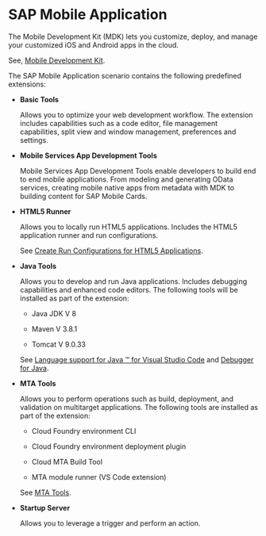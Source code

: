 <!-- loio95f86cceb6f1441d81c2b562766719ed -->

# SAP Mobile Application

The Mobile Development Kit \(MDK\) lets you customize, deploy, and manage your customized iOS and Android apps in the cloud.

See, [Mobile Development Kit](https://help.sap.com/doc/f53c64b93e5140918d676b927a3cd65b/Cloud/en-US/docs-en/guides/getting-started/mdk/bas.html).

The SAP Mobile Application scenario contains the following predefined extensions:

-   **Basic Tools**

    Allows you to optimize your web development workflow. The extension includes capabilities such as a code editor, file management capabilities, split view and window management, preferences and settings.

-   **Mobile Services App Development Tools**

    Mobile Services App Development Tools enable developers to build end to end mobile applications. From modeling and generating OData services, creating mobile native apps from metadata with MDK to building content for SAP Mobile Cards.

-   **HTML5 Runner**

    Allows you to locally run HTML5 applications. Includes the HTML5 application runner and run configurations.

    See [Create Run Configurations for HTML5 Applications](https://help.sap.com/viewer/0e2ec06ee34742fd9054fabe09c12d35/Cloud/en-US/a72ecc1d642f4621acb795e106227a7d.html).

-   **Java Tools**

    Allows you to develop and run Java applications. Includes debugging capabilities and enhanced code editors. The following tools will be installed as part of the extension:

    -   Java JDK V 8

    -   Maven V 3.8.1

    -   Tomcat V 9.0.33


    See [Language support for Java ™ for Visual Studio Code](https://github.com/redhat-developer/vscode-java) and [Debugger for Java](https://github.com/Microsoft/vscode-java-debug).

-   **MTA Tools**

    Allows you to perform operations such as build, deployment, and validation on multitarget applications. The following tools are installed as part of the extension:

    -   Cloud Foundry environment CLI

    -   Cloud Foundry environment deployment plugin

    -   Cloud MTA Build Tool

    -   MTA module runner \(VS Code extension\)


    See [MTA Tools](https://help.sap.com/viewer/209802f55bfd47fcaccecf1241df99f8/Cloud/en-US).

-   **Startup Server**

    Allows you to leverage a trigger and perform an action.


